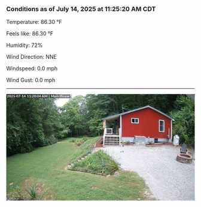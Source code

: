 ### Conditions as of July 14, 2025 at 11:25:20 AM CDT 

Temperature: 86.30 &deg;F

Feels like: 86.30 &deg;F

Humidity: 72%

Wind Direction: NNE

Windspeed: 0.0 mph

Wind Gust: 0.0 mph

---

<img src="./images/latest.jpeg"/>

